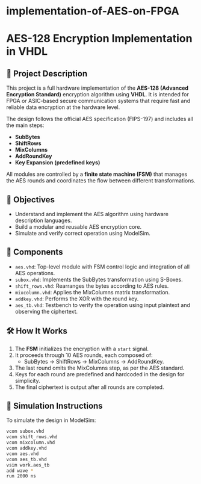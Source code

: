 # implementation-of-AES-on-FPGA
# AES-128 Encryption Implementation in VHDL

## 🔐 Project Description

This project is a full hardware implementation of the **AES-128 (Advanced Encryption Standard)** encryption algorithm using **VHDL**. It is intended for FPGA or ASIC-based secure communication systems that require fast and reliable data encryption at the hardware level.

The design follows the official AES specification (FIPS-197) and includes all the main steps:
- **SubBytes**
- **ShiftRows**
- **MixColumns**
- **AddRoundKey**
- **Key Expansion (predefined keys)**

All modules are controlled by a **finite state machine (FSM)** that manages the AES rounds and coordinates the flow between different transformations.

## 🎯 Objectives

- Understand and implement the AES algorithm using hardware description languages.
- Build a modular and reusable AES encryption core.
- Simulate and verify correct operation using ModelSim.

## 🧩 Components

- `aes.vhd`: Top-level module with FSM control logic and integration of all AES operations.
- `subox.vhd`: Implements the SubBytes transformation using S-Boxes.
- `shift_rows.vhd`: Rearranges the bytes according to AES rules.
- `mixcolumn.vhd`: Applies the MixColumns matrix transformation.
- `addkey.vhd`: Performs the XOR with the round key.
- `aes_tb.vhd`: Testbench to verify the operation using input plaintext and observing the ciphertext.

## 🛠️ How It Works

1. The **FSM** initializes the encryption with a `start` signal.
2. It proceeds through 10 AES rounds, each composed of:
   - SubBytes → ShiftRows → MixColumns → AddRoundKey.
3. The last round omits the MixColumns step, as per the AES standard.
4. Keys for each round are predefined and hardcoded in the design for simplicity.
5. The final ciphertext is output after all rounds are completed.

## 📌 Simulation Instructions

To simulate the design in ModelSim:

```bash
vcom subox.vhd
vcom shift_rows.vhd
vcom mixcolumn.vhd
vcom addkey.vhd
vcom aes.vhd
vcom aes_tb.vhd
vsim work.aes_tb
add wave *
run 2000 ns
